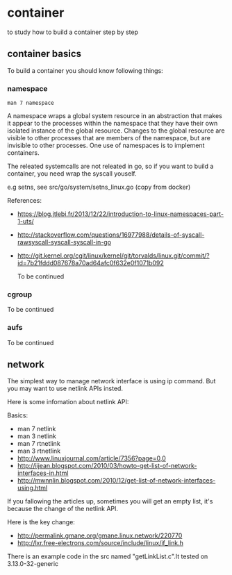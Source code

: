 container
=========

to study how to build a container step by step

## container basics
To build a container you should know following things:

### namespace

    man 7 namespace

A namespace wraps a global system resource in an abstraction that makes it appear to the processes within the namespace that they have their own isolated instance of the global resource.  Changes to the global resource are visible to other processes that are members of the namespace, but are invisible to other processes.  One use of namespaces is to implement containers.
  
The releated systemcalls are not releated in go, so if you want to build a container, you need wrap the syscall youself.

e.g setns, see src/go/system/setns_linux.go (copy from docker)

References:
* https://blog.jtlebi.fr/2013/12/22/introduction-to-linux-namespaces-part-1-uts/
* http://stackoverflow.com/questions/16977988/details-of-syscall-rawsyscall-syscall-syscall-in-go 
* http://git.kernel.org/cgit/linux/kernel/git/torvalds/linux.git/commit/?id=7b21fddd087678a70ad64afc0f632e0f1071b092
  
  To be continued

### cgroup

  To be continued
### aufs

  To be continued

## network 

The simplest way to manage network interface is using ip command.
But you may want to use netlink APIs insted.

Here is some infomation about netlink API:

Basics:
* man 7 netlink
* man 3 netlink
* man 7 rtnetlink
* man 3 rtnetlink
* http://www.linuxjournal.com/article/7356?page=0,0
* http://iijean.blogspot.com/2010/03/howto-get-list-of-network-interfaces-in.html
* http://mwnnlin.blogspot.com/2010/12/get-list-of-network-interfaces-using.html

If you fallowing the articles up, sometimes you will get an empty list, it's because the change of the netlink API.

Here is the key change:
* http://permalink.gmane.org/gmane.linux.network/220770
* http://lxr.free-electrons.com/source/include/linux/if_link.h

There is an example code in the src named "getLinkList.c".It tested on 3.13.0-32-generic







